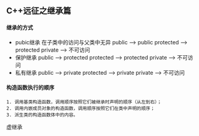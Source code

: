 ## C++远征之继承篇

#### 继承的方式
- pubic继承
在子类中的访问与父类中无异
public      --> public
protected   --> protected
private     --> 不可访问
- 保护继承
public      --> protected
protected   --> protected
private     --> 不可访问
- 私有继承
public      --> private
protected   --> private
private     --> 不可访问


#### 构造函数执行的顺序
    1. 调用基类构造函数，调用顺序按照它们被继承时声明的顺序（从左到右）；
    2. 调用内嵌成员对象的构造函数，调用顺序按照它们在类中声明的顺序；
    3. 派生类的构造函数体中的内容。


虚继承